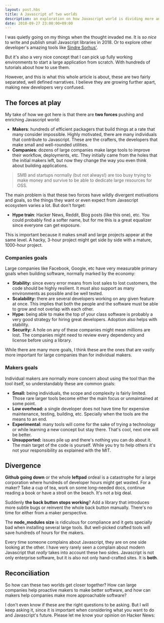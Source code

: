```yaml
---
layout: post.hbs
title: A Javascript of two worlds
description: an exploration on how Javascript world is dividing more and more
date: 2018-09-27 23:00:00+09:00
---
```


I was quietly going on my things when the thought invaded me. It is *so nice* to write and publish small Javascript libraries in 2018. Or to explore other developer's amazing tools like [Sindre Sorhus'](https://github.com/sindresorhus/).

But it's also a very nice concept that I can pick up fully working environments to start a large application from scratch. With hundreds of tutorials about how to use them.

However, and this is what this whole article is about, these are two fairly separated, well defined narratives. I believe they are growing further apart, making new developers very confused.



## The forces at play

My take of how we got here is that there are **two forces** pushing and enriching Javascript world:

- **Makers**: hundreds of efficient packagers that build things at a rate that many consider impossible. Highly motivated, there are many individuals that contribute to Javascript. These are the crafters, the developers that make small and well-rounded utilities.
- **Companies**: dozens of large companies make large tools to improve their workflow, deployments, etc. They initially came from the holes that the initial makers left, but now they change the way you even think about building applications.

> SMB and startups normally (but not always!) are too busy trying to make money and survive to be able to dedicate large resources for OSS.

The main problem is that these two forces have wildly divergent motivations and goals, so the things they want or even expect from Javascript ecosystem varies a lot. But don't forget:

- **Hype train**: Hacker News, Reddit, Blog posts (like this one), etc. You could probably find a softer name, but for me this is a great equalizer since everyone can get exposure.

This is important because it makes small and large projects appear at the same level. A hacky, 3-hour project might get side by side with a mature, 1000-hour project.



### Companies goals

Large companies like Facebook, Google, etc have very measurable primary goals when building software, normally marked by the economy:

- **Stability:** since every error means from lost sales to lost customers, the code should be highly resilient. It must also support as many environments as possible and be well tested.
- **Scalability:** there are several developers working on any given feature at once. This implies that both the people and the software must be able to grow and not overlap with each other.
- **Hype:** being able to make the top of your class software is probably a very good strategy for hiring great developers. Adoption also helps with stability.
- **Security:** A hole on any of these companies might mean millions are lost. The companies might need to review every dependency and license before using a library.

While there are many more goals, I think these are the ones that are vastly more important for large companies than for individual makers.



### Makers goals

Individual makers are normally more concern about using the tool than the tool itself, so understandably these are common goals:

- **Small:** being individuals, the scope and complexity is fairly limited. Those rare larger tools become either the main focus or unmaintained at some point.
- **Low overhead:** a single developer does not have time for expensive maintenance, testing, building, etc. Specially when the tools are the means to an end.
- **Experimental:** many tools will come for the sake of trying a technology or while learning a new concept but stay there. That's cool, next one will be better.
- **Unsupported:** issues pile up and there's nothing you can do about it. The main target of the code is yourself. While you try to help others it's not your responsibility as explained with the MIT.




## Divergence

**Github going down** or the whole **leftpad** ordeal is a catastrophe for a large corporation where hundreds of developer hours might get wasted. For a maker? Take a cup of tea, work on some long-needed docs, continue reading a book or have a stroll on the beach. It's not a big deal.

Suddenly **the back button stops working**? Add a library that introduces more subtle bugs or reinvent the whole back button manually. There's no time for either from a maker perspective.

The **node_modules size** is ridiculous for compliance and it gets specially bad when installing several large tools. But well-picked crafted tools will save hundreds of hours for the makers.

Every time someone complains about Javascript, they are on one side looking at the other. I have very rarely seen a complain about modern Javascript that *really* takes into account these two sides. Javascript is not only enterprise software, but it is also not only hand-crafted sites. It is **both**.



## Reconciliation

So how can these two worlds get closer together? How can large companies help proactive makers to make better software, and how can makers help companies make more approachable software?

I don't even know if these are the right questions to be asking. But I will keep asking it, since it is important when considering what you want to do and Javascript's future. Please let me know your opinion on Hacker News:
